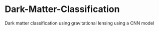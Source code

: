 # Dark-Matter-Classification
Dark matter classification using gravitational lensing using a CNN model
